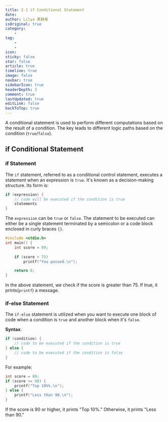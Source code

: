 ```yaml
---
title: 2-1 if Conditional Statement
date: 
author: Lilya 黑静美
isOriginal: true
category: 
    - 
tag:
    - 
    - 
icon: 
sticky: false
star: false
article: true
timeline: true
image: false
navbar: true
sidebarIcon: true
headerDepth: 3
comment: true
lastUpdated: true
editLink: false
backToTop: true
---
```




A conditional statement is used to perform different computations based on the result of a condition. The key leads to different logic paths based on the condition (`true`/`false`).

## if Conditional Statement

### if Statement

The `if` statement, referred to as a conditional control statement, executes a statement when an expression is `true`. It's known as a decision-making structure. Its form is:

```c
if (expression) {
    // code will be executed if the condition is true
    statements
}
```

The `expression` can be `true` or `false`. The statement to be executed can either be a single statement terminated by a semicolon or a code block enclosed in curly braces `{}`.

```c
#include <stdio.h>
int main() { 
    int score = 89;
    
    if (score > 75)
        printf("You passed.\n");

    return 0;
}
```

In the above statement, we check if the score is greater than 75. If true, it prints(`printf`) a message.



### if-else Statement

The `if-else` statement is utilized when you want to execute one block of code when a condition is `true` and another block when it's `false`.

**Syntax**:

```c
if (condition) {
    // code to be executed if the condition is true
} else {
    // code to be executed if the condition is false
}
```

For example:

```c
int score = 89;
if (score >= 90) {
    printf("Top 10%%.\n");
} else {
    printf("Less than 90.\n");
}
```

If the score is 90 or higher, it prints "Top 10%." Otherwise, it prints "Less than 90." 



